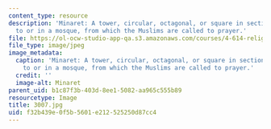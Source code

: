 ```yaml
---
content_type: resource
description: 'Minaret: A tower, circular, octagonal, or square in section, built next
  to or in a mosque, from which the Muslims are called to prayer.'
file: https://ol-ocw-studio-app-qa.s3.amazonaws.com/courses/4-614-religious-architecture-and-islamic-cultures-fall-2002/f32b439e0f5b5601e212525250d87cc4_3007.jpg
file_type: image/jpeg
image_metadata:
  caption: 'Minaret: A tower, circular, octagonal, or square in section, built next
    to or in a mosque, from which the Muslims are called to prayer.'
  credit: ''
  image-alt: Minaret
parent_uid: b1c87f3b-403d-8ee1-5082-aa965c555b89
resourcetype: Image
title: 3007.jpg
uid: f32b439e-0f5b-5601-e212-525250d87cc4
---
```

